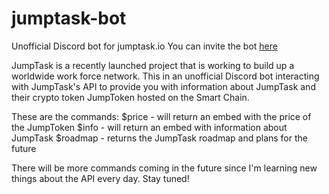 # jumptask-bot
Unofficial Discord bot for jumptask.io
You can invite the bot [here](https://discord.com/oauth2/authorize?client_id=936307386447188039&permissions=117760&scope=bot)

JumpTask is a recently launched project that is working to build up a worldwide work force network. This in an unofficial Discord bot interacting with JumpTask's API to provide you with information about JumpTask and their crypto token JumpToken hosted on the Smart Chain.

These are the commands:
$price - will return an embed with the price of the JumpToken
$info - will return an embed with information about JumpTask
$roadmap - returns the JumpTask roadmap and plans for the future

There will be more commands coming in the future since I'm learning new things about the API every day. Stay tuned!
